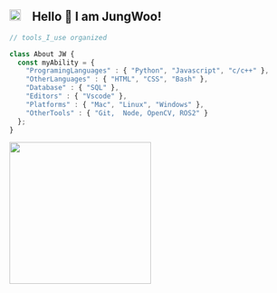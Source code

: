 <h2>  <img src="https://github.com/SP-XD/SP-XD/blob/main/images/hyperkitty.gif?raw=true" width="20" />&nbsp;&nbsp;&nbsp;  Hello 👋 I am JungWoo! </h2>

```javascript
// tools_I_use organized

class About JW { 
  const myAbility = {  
    "ProgramingLanguages" : { "Python", "Javascript", "c/c++" },
    "OtherLanguages" : { "HTML", "CSS", "Bash" },
    "Database" : { "SQL" },
    "Editors" : { "Vscode" },
    "Platforms" : { "Mac", "Linux", "Windows" },
    "OtherTools" : { "Git,  Node, OpenCV, ROS2" }
  };
}
```

<img src='https://media.giphy.com/media/bcKmIWkUMCjVm/giphy.gif' width='250'>
